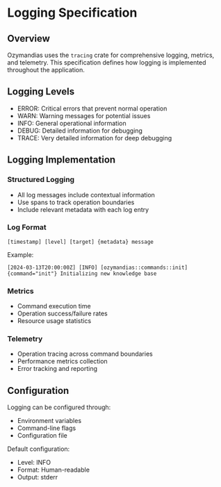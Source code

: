 # Logging Specification

## Overview

Ozymandias uses the `tracing` crate for comprehensive logging, metrics, and telemetry. This specification defines how logging is implemented throughout the application.

## Logging Levels

- ERROR: Critical errors that prevent normal operation
- WARN: Warning messages for potential issues
- INFO: General operational information
- DEBUG: Detailed information for debugging
- TRACE: Very detailed information for deep debugging

## Logging Implementation

### Structured Logging
- All log messages include contextual information
- Use spans to track operation boundaries
- Include relevant metadata with each log entry

### Log Format
```
[timestamp] [level] [target] {metadata} message
```

Example:
```
[2024-03-13T20:00:00Z] [INFO] [ozymandias::commands::init] {command="init"} Initializing new knowledge base
```

### Metrics
- Command execution time
- Operation success/failure rates
- Resource usage statistics

### Telemetry
- Operation tracing across command boundaries
- Performance metrics collection
- Error tracking and reporting

## Configuration

Logging can be configured through:
- Environment variables
- Command-line flags
- Configuration file

Default configuration:
- Level: INFO
- Format: Human-readable
- Output: stderr 